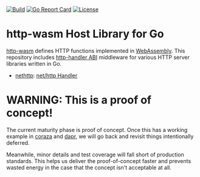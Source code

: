 [![Build](https://github.com/http-wasm/http-wasm-host-go/workflows/build/badge.svg)](https://github.com/http-wasm/http-wasm-host-go)
[![Go Report Card](https://goreportcard.com/badge/github.com/http-wasm/http-wasm-host-go)](https://goreportcard.com/report/github.com/http-wasm/http-wasm-host-go)
[![License](https://img.shields.io/badge/license-Apache%202.0-blue.svg)](LICENSE)

# http-wasm Host Library for Go

[http-wasm][1] defines HTTP functions implemented in [WebAssembly][2]. This
repository includes [http-handler ABI][3] middleware for various HTTP server
libraries written in Go.

* [nethttp](handler/nethttp): [net/http Handler][4]

# WARNING: This is a proof of concept!

The current maturity phase is proof of concept. Once this has a working example
in [coraza][5] and [dapr][6], we will go back and revisit things intentionally
deferred.

Meanwhile, minor details and test coverage will fall short of production
standards. This helps us deliver the proof-of-concept faster and prevents
wasted energy in the case that the concept isn't acceptable at all.

[1]: https://github.com/http-wasm
[2]: https://webassembly.org/
[3]: https://github.com/http-wasm/http-wasm-abi/blob/main/http-handler/http-handler.wit.md
[4]: https://pkg.go.dev/net/http#Handler
[5]: https://github.com/corazawaf/coraza-proxy-wasm
[6]: https://github.com/http-wasm/components-contrib/
